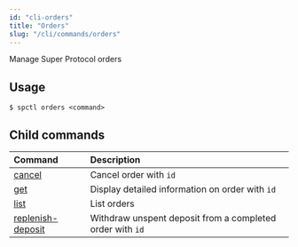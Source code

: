 ```yaml
---
id: "cli-orders"
title: "Orders"
slug: "/cli/commands/orders"
---
```


Manage Super Protocol orders

## Usage

```
$ spctl orders <command>
```

## Child commands

|**Command**|**Description**|
| :- | :- |
|[cancel](/testnet/cli/commands/orders/cancel)|Cancel order with `id`|
|[get](/testnet/cli/commands/orders/get)|Display detailed information on order with `id`|
|[list](/testnet/cli/commands/orders/list)|List orders|
|[replenish-deposit](/testnet/cli/commands/orders/replenish-deposit)|Withdraw unspent deposit from a completed order with `id`|
